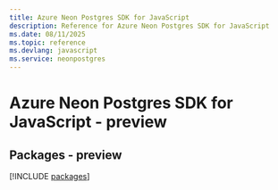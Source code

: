 ```yaml
---
title: Azure Neon Postgres SDK for JavaScript
description: Reference for Azure Neon Postgres SDK for JavaScript
ms.date: 08/11/2025
ms.topic: reference
ms.devlang: javascript
ms.service: neonpostgres
---
```

# Azure Neon Postgres SDK for JavaScript - preview
## Packages - preview
[!INCLUDE [packages](neon-postgres-index.md)]